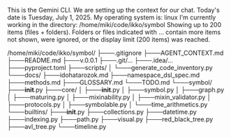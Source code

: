 This is the Gemini CLI. We are setting up the context for our chat.
  Today's date is Tuesday, July 1, 2025.
  My operating system is: linux
  I'm currently working in the directory: /home/miki/code/ikko/symbol
  Showing up to 200 items (files + folders). Folders or files indicated with ... contain more items not shown, were ignored, or the display limit (200 items) was reached.

/home/miki/code/ikko/symbol/
├───.gitignore
├───AGENT_CONTEXT.md
├───README.md
├───v.0.0.1
├───.git/...
├───.idea/...
├───pyproject.toml
├───scripts/
│   └───generate_code_inventory.py
└───docs/
    ├───idohatarozok.md
    ├───namespace_dsl_spec.md
    ├───methods.md
    ├───GLOSSARY.md
    └───TODO.md
└───symbol/
    ├───__init__.py
    ├───core/
    │   ├───__init__.py
    │   ├───symbol.py
    │   ├───graph.py
    │   ├───maturing.py
    │   ├───mixinability.py
    │   ├───mixin_validator.py
    │   ├───protocols.py
    │   ├───symbolable.py
    │   └───time_arithmetics.py
    └───builtins/
        ├───__init__.py
        ├───collections.py
        ├───datetime.py
        ├───indexing.py
        ├───path.py
        ├───visual.py
        ├───red_black_tree.py
        ├───avl_tree.py
        └───timeline.py
